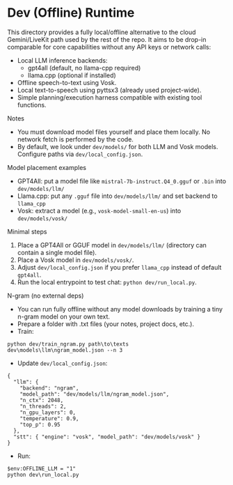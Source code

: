 # Dev (Offline) Runtime

This directory provides a fully local/offline alternative to the cloud Gemini/LiveKit path used by the rest of the repo. It aims to be drop-in comparable for core capabilities without any API keys or network calls:

- Local LLM inference backends:
  - gpt4all (default, no llama-cpp required)
  - llama.cpp (optional if installed)
- Offline speech-to-text using Vosk.
- Local text-to-speech using pyttsx3 (already used project-wide).
- Simple planning/execution harness compatible with existing tool functions.

Notes
- You must download model files yourself and place them locally. No network fetch is performed by the code.
- By default, we look under `dev/models/` for both LLM and Vosk models. Configure paths via `dev/local_config.json`.

Model placement examples
- GPT4All: put a model file like `mistral-7b-instruct.Q4_0.gguf` or `.bin` into `dev/models/llm/`
- Llama.cpp: put any `.gguf` file into `dev/models/llm/` and set backend to `llama_cpp`
- Vosk: extract a model (e.g., `vosk-model-small-en-us`) into `dev/models/vosk/`

Minimal steps
1) Place a GPT4All or GGUF model in `dev/models/llm/` (directory can contain a single model file).
2) Place a Vosk model in `dev/models/vosk/`.
3) Adjust `dev/local_config.json` if you prefer `llama_cpp` instead of default `gpt4all`.
4) Run the local entrypoint to test chat: `python dev/run_local.py`.

N-gram (no external deps)
- You can run fully offline without any model downloads by training a tiny n-gram model on your own text.
- Prepare a folder with .txt files (your notes, project docs, etc.).
- Train:
```
python dev/train_ngram.py path\to\texts dev\models\llm\ngram_model.json --n 3
```
- Update `dev/local_config.json`:
```
{
  "llm": {
    "backend": "ngram",
    "model_path": "dev/models/llm/ngram_model.json",
    "n_ctx": 2048,
    "n_threads": 2,
    "n_gpu_layers": 0,
    "temperature": 0.9,
    "top_p": 0.95
  },
  "stt": { "engine": "vosk", "model_path": "dev/models/vosk" }
}
```
- Run:
```
$env:OFFLINE_LLM = "1"
python dev\run_local.py
```
